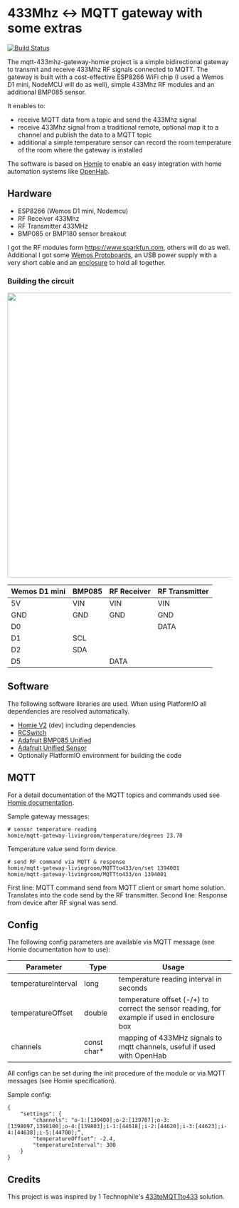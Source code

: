 # 433Mhz <-> MQTT gateway with some extras  

[![Build Status](https://travis-ci.org/mhaack/mqtt-433mhz-gateway-homie.svg?branch=master)](https://travis-ci.org/mhaack/mqtt-433mhz-gateway-homie)

The mqtt-433mhz-gateway-homie project is a simple bidirectional gateway to transmit and receive 433Mhz RF signals connected to MQTT. The
gateway is built with a cost-effective ESP8266 WiFi chip (I used a Wemos D1 mini, NodeMCU will do as well), simple 433Mhz RF modules and
an additional BMP085 sensor.

It enables to:
- receive MQTT data from a topic and send the 433Mhz signal
- receive 433Mhz signal from a traditional remote, optional map it to a channel and publish the data to a MQTT topic
- additional a simple temperature sensor can record the room temperature of the room where the gateway is installed

The software is based on [Homie](https://github.com/marvinroger/homie-esp8266) to enable an easy integration with home automation systems like [OpenHab](http://www.openhab.org).

## Hardware

- ESP8266 (Wemos D1 mini, Nodemcu)
- RF Receiver 433Mhz
- RF Transmitter 433MHz
- BMP085 or BMP180 sensor breakout

I got the RF modules form https://www.sparkfun.com, others will do as well. Additional I got some [Wemos Protoboards](https://www.wemos.cc/product/protoboard.html), an USB power supply with a very short cable
and an [enclosure](https://www.amazon.de/gp/product/B00PZYMLJ4) to hold all together.

### Building the circuit

<img src="https://github.com/mhaack/mqtt-433mhz-gateway-homie/blob/master/img/mqtt-gateway-with-temp.jpg" width="640">

Wemos D1 mini | BMP085 | RF Receiver | RF Transmitter
------------- | ------ | ----------- | --------------
5V            | VIN    | VIN         | VIN
GND           | GND    | GND         | GND
D0            |        |             | DATA
D1            | SCL    |             |
D2            | SDA    |             |
D5            |        | DATA        |

## Software

The following software libraries are used. When using PlatformIO all dependencies are resolved automatically.

- [Homie V2](https://github.com/marvinroger/homie-esp8266) (dev) including dependencies
- [RCSwitch](https://github.com/sui77/rc-switch)
- [Adafruit BMP085 Unified](https://github.com/adafruit/Adafruit_BMP085_Unified)
- [Adafruit Unified Sensor](https://github.com/adafruit/Adafruit_Sensor)
- Optionally PlatformIO environment for building the code

## MQTT
For a detail documentation of the MQTT topics and commands used see [Homie documentation](https://homie-esp8266.readme.io/docs).

Sample gateway messages:

```
# sensor temperature reading
homie/mqtt-gateway-livingroom/temperature/degrees 23.70
```
Temperature value send form device.

```
# send RF command via MQTT & response
homie/mqtt-gateway-livingroom/MQTTto433/on/set 1394001
homie/mqtt-gateway-livingroom/MQTTto433/on 1394001
```
First line: MQTT command send from MQTT client or smart home solution. Translates into the code send by the RF transmitter.
Second line: Response from device after RF signal was send.

## Config

The following config parameters are available via MQTT message (see Homie documentation how to use):

Parameter           | Type        | Usage
------------------- | ----------- | -------
temperatureInterval | long        | temperature reading interval in seconds
temperatureOffset   | double      | temperature offset (-/+) to correct the sensor reading, for example if used in enclosure box
channels            | const char* | mapping of 433MHz signals to mqtt channels, useful if used with OpenHab

All configs can be set during the init procedure of the module or via MQTT messages (see Homie specification).

Sample config:

    {
        "settings": {
            "channels": "o-1:[139400];o-2:[139707];o-3:[1398097,1398100];o-4:[139803];i-1:[44618];i-2:[44620];i-3:[44623];i-4:[44638];i-5:[44700];“,
            "temperatureOffset“: -2.4,
            "temperatureInterval": 300
        }
    }


## Credits

This project is was inspired by 1 Technophile's [433toMQTTto433](https://1technophile.blogspot.de/2016/09/433tomqttto433-bidirectional-esp8266.html) solution.
